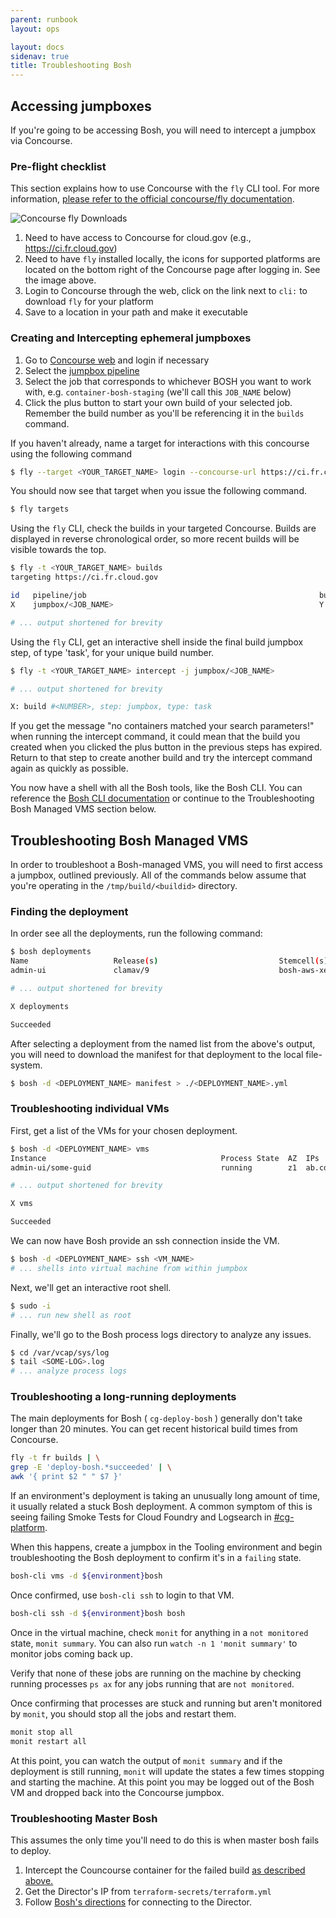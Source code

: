 ```yaml
---
parent: runbook
layout: ops

layout: docs
sidenav: true
title: Troubleshooting Bosh
---
```

## Accessing jumpboxes

If you're going to be accessing Bosh, you will need to intercept a jumpbox via
Concourse.

### Pre-flight checklist

This section explains how to use Concourse with the `fly` CLI tool. For more
information, [please refer to the official concourse/fly
documentation](https://github.com/concourse/fly#installing-from-the-concourse-ui-for-project-development).

![Concourse fly Downloads](/img/concourse-fly-download-icons.png "Download icons for Concourse fly binary")

1. Need to have access to Concourse for cloud.gov (e.g., https://ci.fr.cloud.gov)
1. Need to have `fly` installed locally, the icons for supported platforms are
   located on the bottom right of the Concourse page after logging in. See the
   image above.
1. Login to Concourse through the web, click on the link next to `cli:` to download `fly` for your platform
1. Save to a location in your path and make it executable

### Creating and Intercepting ephemeral jumpboxes

1. Go to [Concourse web](https://ci.fr.cloud.gov/login) and login if necessary
1. Select the [jumpbox pipeline](https://ci.fr.cloud.gov/pipelines/jumpbox)
1. Select the job that corresponds to whichever BOSH you want to work with, e.g. `container-bosh-staging` (we'll call this `JOB_NAME` below)
1. Click the plus button to start your own build of your selected job. Remember
   the build number as you'll be referencing it in the `builds` command.

If you haven't already, name a target for interactions with this concourse using the following command

```sh
$ fly --target <YOUR_TARGET_NAME> login --concourse-url https://ci.fr.cloud.gov
```
You should now see that target when you issue the following command.
```sh
$ fly targets
```
Using the `fly` CLI, check the builds in your targeted Concourse. Builds are
displayed in reverse chronological order, so more recent builds will be
visible towards the top.

```sh
$ fly -t <YOUR_TARGET_NAME> builds
targeting https://ci.fr.cloud.gov

id   pipeline/job                                                    build  status     start                     end                       duration
X    jumpbox/<JOB_NAME>                                              Y      succeeded  datetime                  datetime                  XmYs

# ... output shortened for brevity

```

Using the `fly` CLI, get an interactive shell inside the final build jumpbox step, of type 'task', for
your unique build number.

```sh
$ fly -t <YOUR_TARGET_NAME> intercept -j jumpbox/<JOB_NAME>

# ... output shortened for brevity

X: build #<NUMBER>, step: jumpbox, type: task
```

If you get the message "no containers matched your search parameters!" when
running the intercept command, it could mean that the build you created when
you clicked the plus button in the previous steps has expired.  Return to that
step to create another build and try the intercept command again as quickly
as possible.

You now have a shell with all the Bosh tools, like the Bosh CLI. You can
reference the [Bosh CLI documentation](https://bosh.io/docs) or continue to
the Troubleshooting Bosh Managed VMS section below.

## Troubleshooting Bosh Managed VMS

In order to troubleshoot a Bosh-managed VMS, you will need to first access a
jumpbox, outlined previously. All of the commands below assume that you're operating in the `/tmp/build/<buildid>` directory. 

### Finding the deployment

In order see all the deployments, run the following command:

```sh
$ bosh deployments
Name                   Release(s)                           Stemcell(s)                                      Team(s)  Cloud Config
admin-ui               clamav/9                             bosh-aws-xen-hvm-ubuntu-trusty-go_agent/3421.11  -        latest

# ... output shortened for brevity

X deployments

Succeeded
```

After selecting a deployment from the named list from the above's output, you
will need to download the manifest for that deployment to the local file-system.

```sh
$ bosh -d <DEPLOYMENT_NAME> manifest > ./<DEPLOYMENT_NAME>.yml
```

### Troubleshooting individual VMs

First, get a list of the VMs for your chosen deployment.

```sh
$ bosh -d <DEPLOYMENT_NAME> vms
Instance                                       Process State  AZ  IPs        VM CID               VM Type
admin-ui/some-guid                             running        z1  ab.cd.e.f  i-some-id            admin-ui

# ... output shortened for brevity

X vms

Succeeded
```

We can now have Bosh provide an ssh connection inside the VM.

```sh
$ bosh -d <DEPLOYMENT_NAME> ssh <VM_NAME>
# ... shells into virtual machine from within jumpbox
```

Next, we'll get an interactive root shell.

```sh
$ sudo -i
# ... run new shell as root
```

Finally, we'll go to the Bosh process logs directory to analyze any issues.

```sh
$ cd /var/vcap/sys/log
$ tail <SOME-LOG>.log
# ... analyze process logs
```

### Troubleshooting a long-running deployments

The main deployments for Bosh ( `cg-deploy-bosh` ) generally don't take longer
than 20 minutes. You can get recent historical build times from Concourse.

```sh
fly -t fr builds | \
grep -E 'deploy-bosh.*succeeded' | \
awk '{ print $2 " " $7 }'
```

If an environment's deployment is taking an unusually long amount of time, it
usually related a stuck Bosh deployment. A common symptom of this is seeing
failing Smoke Tests for Cloud Foundry and Logsearch in
[#cg-platform](https://gsa-tts.slack.com/messages/cg-platform).

When this happens, create a jumpbox in the Tooling environment and begin
troubleshooting the Bosh deployment to confirm it's in a `failing` state.

```sh
bosh-cli vms -d ${environment}bosh
```

Once confirmed, use `bosh-cli ssh` to login to that VM.

```sh
bosh-cli ssh -d ${environment}bosh bosh
```

Once in the virtual machine, check `monit` for anything in a `not monitored`
state, `monit summary`. You can also run `watch -n 1 'monit summary'` to monitor
jobs coming back up.

Verify that none of these jobs are running on the machine by checking running
processes `ps ax` for any jobs running that are `not monitored`.

Once confirming that processes are stuck and running but aren't monitored by
`monit`, you should stop all the jobs and restart them.


```sh
monit stop all
monit restart all
```

At this point, you can watch the output of `monit summary` and if the deployment
is still running, `monit` will update the states a few times stopping and
starting the machine. At this point you may be logged out of the Bosh VM and
dropped back into the Concourse jumpbox.


### Troubleshooting Master Bosh

This assumes the only time you'll need to do this is when master bosh fails to deploy.

1. Intercept the Councourse container for the failed build [as described above.](#creating-and-intercepting-ephemeral-jumpboxes)
1. Get the Director's IP from `terraform-secrets/terraform.yml`
1. Follow [Bosh's directions](https://bosh.io/docs/jumpbox/) for connecting to the Director.
